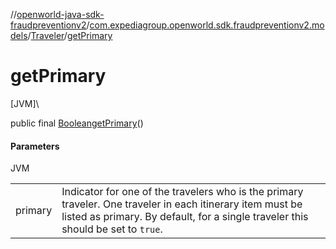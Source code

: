 //[openworld-java-sdk-fraudpreventionv2](../../../index.md)/[com.expediagroup.openworld.sdk.fraudpreventionv2.models](../index.md)/[Traveler](index.md)/[getPrimary](get-primary.md)

# getPrimary

[JVM]\

public final [Boolean](https://docs.oracle.com/javase/8/docs/api/java/lang/Boolean.html)[getPrimary](get-primary.md)()

#### Parameters

JVM

| | |
|---|---|
| primary | Indicator for one of the travelers who is the primary traveler. One traveler in each itinerary item must be listed as primary. By default, for a single traveler this should be set to `true`. |
